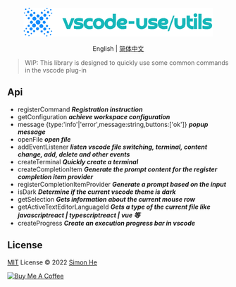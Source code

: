 <p align="center">
<img src="./assets/kv.png" alt="css selector">
</p>
<p align="center"> English | <a href="./README_zh.md">简体中文</a></p>

> WIP: This library is designed to quickly use some common commands in the vscode plug-in

## Api

- registerCommand ***Registration instruction***
- getConfiguration ***achieve workspace configuration***
- message {type:'info'|'error',message:string,buttons:['ok']} ***popup message***
- openFile ***open file***
- addEventListener ***listen vscode file switching, terminal, content change, add, delete and other events***
- createTerminal ***Quickly create a terminal***
- createCompletionItem ***Generate the prompt content for the register completion item provider***
- registerCompletionItemProvider ***Generate a prompt based on the input***
- isDark ***Determine if the current vscode theme is dark***
- getSelection ***Gets information about the current mouse row***
- getActiveTextEditorLanguageId ***Gets a type of the current file like javascriptreact | typescriptreact | vue 等***
- createProgress ***Create an execution progress bar in vscode***

## License

[MIT](./LICENSE) License © 2022 [Simon He](https://github.com/Simon-He95)

<a href="https://github.com/Simon-He95/sponsor" target="_blank"><img src="https://cdn.buymeacoffee.com/buttons/default-orange.png" alt="Buy Me A Coffee" style="height: 51px !important;width: 217px !important;" ></a>

